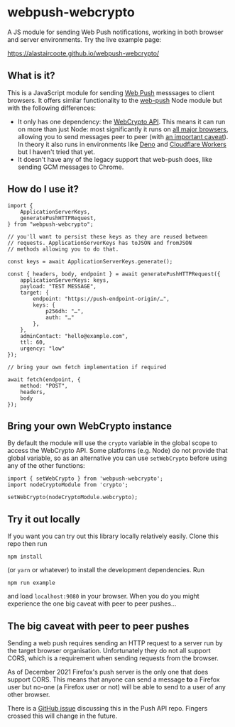 # webpush-webcrypto

A JS module for sending Web Push notifications, working in both browser and server environments. Try the live example page:

https://alastaircoote.github.io/webpush-webcrypto/

## What is it?

This is a JavaScript module for sending [Web Push](https://developer.mozilla.org/en-US/docs/Web/API/Push_API) messsages to client browsers. It offers similar functionality to the [web-push](https://www.npmjs.com/package/web-push) Node module but with the following differences:

- It only has one dependency: the [WebCrypto API](https://developer.mozilla.org/en-US/docs/Web/API/Web_Crypto_API). This means it can run on more than just Node: most significantly it runs on [all major browsers](https://caniuse.com/cryptography), allowing you to send messages peer to peer (with [an important caveat](#the-big-caveat-with-peer-to-peer-pushes)). In theory it also runs in environments like [Deno](https://doc.deno.land/deno/stable/~/crypto) and [Cloudflare Workers](https://developers.cloudflare.com/workers/runtime-apis/web-crypto) but I haven't tried that yet.
- It doesn't have any of the legacy support that web-push does, like sending GCM messages to Chrome.

## How do I use it?

```
import {
	ApplicationServerKeys,
	generatePushHTTPRequest,
} from "webpush-webcrypto";

// you'll want to persist these keys as they are reused between
// requests. ApplicationServerKeys has toJSON and fromJSON
// methods allowing you to do that.

const keys = await ApplicationServerKeys.generate();

const { headers, body, endpoint } = await generatePushHTTPRequest({
    applicationServerKeys: keys,
    payload: "TEST MESSAGE",
    target: {
        endpoint: "https://push-endpoint-origin/…",
        keys: {
            p256dh: "…",
            auth: "…"
        },
    },
    adminContact: "hello@example.com",
    ttl: 60,
    urgency: "low"
});

// bring your own fetch implementation if required

await fetch(endpoint, {
    method: "POST",
    headers,
    body
});
```

## Bring your own WebCrypto instance

By default the module will use the `crypto` variable in the global scope to access the WebCrypto API. Some platforms (e.g. Node) do not provide that global variable, so as an alternative you can use `setWebCrypto` before using any of the other functions:

```
import { setWebCrypto } from 'webpush-webcrypto';
import nodeCryptoModule from 'crypto';

setWebCrypto(nodeCryptoModule.webcrypto);
```

## Try it out locally

If you want you can try out this library locally relatively easily. Clone this repo then run

    npm install

(or `yarn` or whatever) to install the development dependencies. Run

    npm run example

and load `localhost:9080` in your browser. When you do you might experience the one big caveat with peer to peer pushes...

## The big caveat with peer to peer pushes

Sending a web push requires sending an HTTP request to a server run by the target browser organisation. Unfortunately they do not all support CORS, which is a requirement when sending requests from the browser.

As of December 2021 Firefox's push server is the only one that does support CORS. This means that anyone can send a message **to** a Firefox user but no-one (a Firefox user or not) will be able to send to a user of any other browser.

There is a [GitHub issue](https://github.com/w3c/push-api/issues/303) discussing this in the Push API repo. Fingers crossed this will change in the future.
